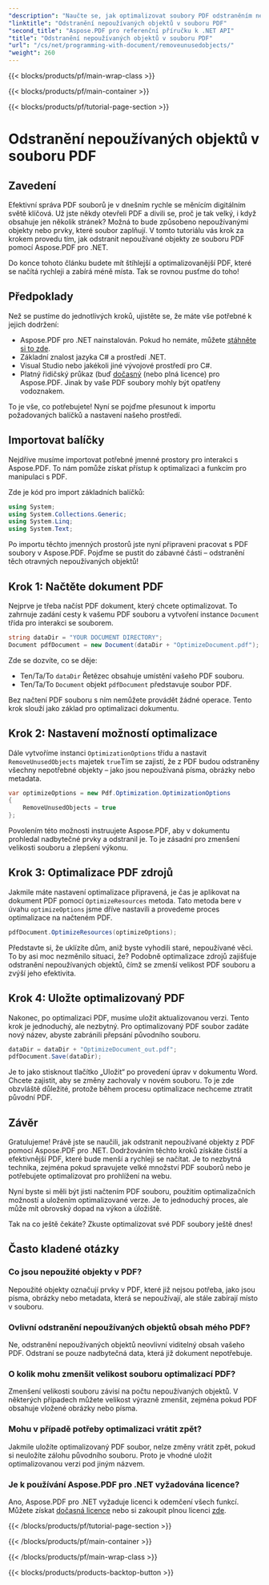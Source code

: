 ```yaml
---
"description": "Naučte se, jak optimalizovat soubory PDF odstraněním nepoužívaných objektů pomocí Aspose.PDF pro .NET. Podrobný návod, jak zmenšit velikost souboru a zlepšit výkon."
"linktitle": "Odstranění nepoužívaných objektů v souboru PDF"
"second_title": "Aspose.PDF pro referenční příručku k .NET API"
"title": "Odstranění nepoužívaných objektů v souboru PDF"
"url": "/cs/net/programming-with-document/removeunusedobjects/"
"weight": 260
---
```


{{< blocks/products/pf/main-wrap-class >}}

{{< blocks/products/pf/main-container >}}

{{< blocks/products/pf/tutorial-page-section >}}

# Odstranění nepoužívaných objektů v souboru PDF

## Zavedení

Efektivní správa PDF souborů je v dnešním rychle se měnícím digitálním světě klíčová. Už jste někdy otevřeli PDF a divili se, proč je tak velký, i když obsahuje jen několik stránek? Možná to bude způsobeno nepoužívanými objekty nebo prvky, které soubor zaplňují. V tomto tutoriálu vás krok za krokem provedu tím, jak odstranit nepoužívané objekty ze souboru PDF pomocí Aspose.PDF pro .NET. 

Do konce tohoto článku budete mít štíhlejší a optimalizovanější PDF, které se načítá rychleji a zabírá méně místa. Tak se rovnou pusťme do toho!

## Předpoklady

Než se pustíme do jednotlivých kroků, ujistěte se, že máte vše potřebné k jejich dodržení:

- Aspose.PDF pro .NET nainstalován. Pokud ho nemáte, můžete [stáhněte si to zde](https://releases.aspose.com/pdf/net/).
- Základní znalost jazyka C# a prostředí .NET.
- Visual Studio nebo jakékoli jiné vývojové prostředí pro C#.
- Platný řidičský průkaz (buď [dočasný](https://purchase.aspose.com/temporary-license/) (nebo plná licence) pro Aspose.PDF. Jinak by vaše PDF soubory mohly být opatřeny vodoznakem.
  
To je vše, co potřebujete! Nyní se pojďme přesunout k importu požadovaných balíčků a nastavení našeho prostředí.

## Importovat balíčky

Nejdříve musíme importovat potřebné jmenné prostory pro interakci s Aspose.PDF. To nám pomůže získat přístup k optimalizaci a funkcím pro manipulaci s PDF.

Zde je kód pro import základních balíčků:

```csharp
using System;
using System.Collections.Generic;
using System.Linq;
using System.Text;
```

Po importu těchto jmenných prostorů jste nyní připraveni pracovat s PDF soubory v Aspose.PDF. Pojďme se pustit do zábavné části – odstranění těch otravných nepoužívaných objektů!

## Krok 1: Načtěte dokument PDF

Nejprve je třeba načíst PDF dokument, který chcete optimalizovat. To zahrnuje zadání cesty k vašemu PDF souboru a vytvoření instance `Document` třída pro interakci se souborem.

```csharp
string dataDir = "YOUR DOCUMENT DIRECTORY";
Document pdfDocument = new Document(dataDir + "OptimizeDocument.pdf");
```

Zde se dozvíte, co se děje:
- Ten/Ta/To `dataDir` Řetězec obsahuje umístění vašeho PDF souboru.
- Ten/Ta/To `Document` objekt `pdfDocument` představuje soubor PDF.

Bez načtení PDF souboru s ním nemůžete provádět žádné operace. Tento krok slouží jako základ pro optimalizaci dokumentu.

## Krok 2: Nastavení možností optimalizace

Dále vytvoříme instanci `OptimizationOptions` třídu a nastavit `RemoveUnusedObjects` majetek `true`Tím se zajistí, že z PDF budou odstraněny všechny nepotřebné objekty – jako jsou nepoužívaná písma, obrázky nebo metadata.

```csharp
var optimizeOptions = new Pdf.Optimization.OptimizationOptions
{
    RemoveUnusedObjects = true
};
```

Povolením této možnosti instruujete Aspose.PDF, aby v dokumentu prohledal nadbytečné prvky a odstranil je. To je zásadní pro zmenšení velikosti souboru a zlepšení výkonu.

## Krok 3: Optimalizace PDF zdrojů

Jakmile máte nastavení optimalizace připravená, je čas je aplikovat na dokument PDF pomocí `OptimizeResources` metoda. Tato metoda bere v úvahu `optimizeOptions` jsme dříve nastavili a provedeme proces optimalizace na načteném PDF.

```csharp
pdfDocument.OptimizeResources(optimizeOptions);
```

Představte si, že uklízíte dům, aniž byste vyhodili staré, nepoužívané věci. To by asi moc nezměnilo situaci, že? Podobně optimalizace zdrojů zajišťuje odstranění nepoužívaných objektů, čímž se zmenší velikost PDF souboru a zvýší jeho efektivita.

## Krok 4: Uložte optimalizovaný PDF

Nakonec, po optimalizaci PDF, musíme uložit aktualizovanou verzi. Tento krok je jednoduchý, ale nezbytný. Pro optimalizovaný PDF soubor zadáte nový název, abyste zabránili přepsání původního souboru.

```csharp
dataDir = dataDir + "OptimizeDocument_out.pdf";
pdfDocument.Save(dataDir);
```

Je to jako stisknout tlačítko „Uložit“ po provedení úprav v dokumentu Word. Chcete zajistit, aby se změny zachovaly v novém souboru. To je zde obzvláště důležité, protože během procesu optimalizace nechceme ztratit původní PDF.

## Závěr

Gratulujeme! Právě jste se naučili, jak odstranit nepoužívané objekty z PDF pomocí Aspose.PDF pro .NET. Dodržováním těchto kroků získáte čistší a efektivnější PDF, které bude menší a rychleji se načítat. Je to nezbytná technika, zejména pokud spravujete velké množství PDF souborů nebo je potřebujete optimalizovat pro prohlížení na webu.

Nyní byste si měli být jisti načtením PDF souboru, použitím optimalizačních možností a uložením optimalizované verze. Je to jednoduchý proces, ale může mít obrovský dopad na výkon a úložiště.

Tak na co ještě čekáte? Zkuste optimalizovat své PDF soubory ještě dnes!

## Často kladené otázky

### Co jsou nepoužité objekty v PDF?
Nepoužité objekty označují prvky v PDF, které již nejsou potřeba, jako jsou písma, obrázky nebo metadata, která se nepoužívají, ale stále zabírají místo v souboru.

### Ovlivní odstranění nepoužívaných objektů obsah mého PDF?
Ne, odstranění nepoužívaných objektů neovlivní viditelný obsah vašeho PDF. Odstraní se pouze nadbytečná data, která již dokument nepotřebuje.

### O kolik mohu zmenšit velikost souboru optimalizací PDF?
Zmenšení velikosti souboru závisí na počtu nepoužívaných objektů. V některých případech můžete velikost výrazně zmenšit, zejména pokud PDF obsahuje vložené obrázky nebo písma.

### Mohu v případě potřeby optimalizaci vrátit zpět?
Jakmile uložíte optimalizovaný PDF soubor, nelze změny vrátit zpět, pokud si neuložíte zálohu původního souboru. Proto je vhodné uložit optimalizovanou verzi pod jiným názvem.

### Je k používání Aspose.PDF pro .NET vyžadována licence?
Ano, Aspose.PDF pro .NET vyžaduje licenci k odemčení všech funkcí. Můžete získat [dočasná licence](https://purchase.aspose.com/temporary-license/) nebo si zakoupit plnou licenci [zde](https://purchase.aspose.com/buy).

{{< /blocks/products/pf/tutorial-page-section >}}

{{< /blocks/products/pf/main-container >}}

{{< /blocks/products/pf/main-wrap-class >}}

{{< blocks/products/products-backtop-button >}}